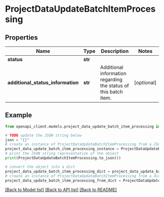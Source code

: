 # ProjectDataUpdateBatchItemProcessing


## Properties

Name | Type | Description | Notes
------------ | ------------- | ------------- | -------------
**status** | **str** |  | 
**additional_status_information** | **str** | Additional information regarding the status of this batch item. | [optional] 

## Example

```python
from openapi_client.models.project_data_update_batch_item_processing import ProjectDataUpdateBatchItemProcessing

# TODO update the JSON string below
json = "{}"
# create an instance of ProjectDataUpdateBatchItemProcessing from a JSON string
project_data_update_batch_item_processing_instance = ProjectDataUpdateBatchItemProcessing.from_json(json)
# print the JSON string representation of the object
print(ProjectDataUpdateBatchItemProcessing.to_json())

# convert the object into a dict
project_data_update_batch_item_processing_dict = project_data_update_batch_item_processing_instance.to_dict()
# create an instance of ProjectDataUpdateBatchItemProcessing from a dict
project_data_update_batch_item_processing_from_dict = ProjectDataUpdateBatchItemProcessing.from_dict(project_data_update_batch_item_processing_dict)
```
[[Back to Model list]](../README.md#documentation-for-models) [[Back to API list]](../README.md#documentation-for-api-endpoints) [[Back to README]](../README.md)


